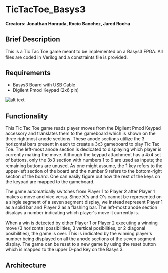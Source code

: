 # TicTacToe_Basys3
#### Creators: Jonathan Honrada, Rocio Sanchez, Jared Rocha
Brief Description
---------------
This is a Tic Tac Toe game meant to be implemented on a Basys3 FPGA. All files are coded in Verilog and a constraints file is provided.

Requirements
---------------
- Basys3 Board with USB Cable
- Digilent Pmod Keypad (2x6 pin) 

![alt text](https://instructure-uploads-2.s3.amazonaws.com/account_20000000000009/attachments/59084640/Basys3_PmodKYPD.jpg?response-content-disposition=attachment%3B%20filename%3D%22Basys3_PmodKYPD.jpg%22%3B%20filename%2A%3DUTF-8%27%27Basys3%255FPmodKYPD.jpg&X-Amz-Algorithm=AWS4-HMAC-SHA256&X-Amz-Credential=AKIAJDW777BLV26JM2MQ%2F20181203%2Fus-east-1%2Fs3%2Faws4_request&X-Amz-Date=20181203T181741Z&X-Amz-Expires=86400&X-Amz-SignedHeaders=host&X-Amz-Signature=f31cf70a7ad3f50690393487f03a6280c0a87bed23b8c8a00bd72b9151d1e1fe)

Functionality
---------------
This Tic Tac Toe game reads player moves from the Digilent Pmod Keypad accessory and translates them to the gameboard which is shown on the three rightmost anode sections. These anode sections utilize the 3 horizontal bars present in each to create a 3x3 gameboard to play Tic Tac Toe. The left-most anode section is dedicated to displaying which player is currently making the move. Although the keypad attachment has a 4x4 set of buttons, only the 3x3 section with numbers 1 to 9 are used as inputs; the remaining buttons are unused. As one might assume, the 1 key refers to the upper-left section of the board and the number 9 refers to the bottom-right section of the board. One can easily figure out how the rest of the keys on the keypad are mapped to the gameboard.

The game automatically switches from Player 1 to Player 2 after Player 1 makes a move and vice versa. Since X's and O's cannot be represented on a single segment of a seven segment display, we instead represent Player 1 as a solid bar and Player 2 as a flashing bar. The left-most anode section displays a number indicating which player's move it currently is.

When a win is detected by either Player 1 or Player 2 executing a winning move (3 horizontal possibilities, 3 vertical posibilities, or 2 diagonal posibilities), the game is over. This is indicated by the winning player's number being displayed on all the anode sections of the seven segment display. The game can be reset to a new game by using the reset button which is mapped to the upper D-pad key on the Basys 3.

Architecture
--------------
